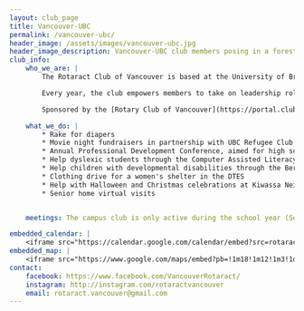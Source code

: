 ```yaml
---
layout: club_page
title: Vancouver-UBC
permalink: /vancouver-ubc/
header_image: /assets/images/vancouver-ubc.jpg
header_image_description: Vancouver-UBC club members posing in a forest
club_info:
    who_we_are: |
        The Rotaract Club of Vancouver is based at the University of British Columbia Campus. It is a student-run service club. It strives to integrate the ideas of the members and it aims to make a difference within the local community as well as in the international arena. The club is composed of a diverse student body and is very open to new and creative ideas within the contexts of professional development, community service, international service, and fundraising.

        Every year, the club empowers members to take on leadership roles heading project-driven committees. The club also strives to introduce to the members valuable community involvement opportunities which address the needs of the community as well as facilitate the personal growth of participants. The club meetings have a very friendly and positive atmosphere and they are marked by a sense of mutual respect and acceptance.

        Sponsored by the [Rotary Club of Vancouver](https://portal.clubrunner.ca/777).

    what_we_do: |
        * Rake for diapers
        * Movie night fundraisers in partnership with UBC Refugee Club
        * Annual Professional Development Conference, aimed for high school and university students
        * Help dyslexic students through the Computer Assisted Literacy Solution (CALS) Program
        * Help children with developmental disabilities through the Berwick Program
        * Clothing drive for a women's shelter in the DTES
        * Help with Halloween and Christmas celebrations at Kiwassa Neighbourhood House
        * Senior home virtual visits


    meetings: The campus club is only active during the school year (September to April). We meet once every week at the UBC Vancouver Point Grey campus and the meeting time varies from school term to school term based on the availability of its members.

embedded_calendar: |
    <iframe src="https://calendar.google.com/calendar/embed?src=rotaract.vancouver%40gmail.com&amp;ctz=America/Vancouver" style="border: 0" scrolling="no" width="800" height="600" frameborder="0"></iframe>
embedded_map: |
    <iframe src="https://www.google.com/maps/embed?pb=!1m18!1m12!1m3!1d41654.590966915945!2d-123.21016731140024!3d49.268591158304034!2m3!1f0!2f0!3f0!3m2!1i1024!2i768!4f13.1!3m3!1m2!1s0x548672cc2fd41e03%3A0xc79dd4e7732aa2f3!2sThe+University+of+British+Columbia!5e0!3m2!1sen!2sca!4v1512919696799" style="border: 0px none; pointer-events: none;" allowfullscreen="" width="600" height="600" frameborder="0"></iframe>
contact:
    facebook: https://www.facebook.com/VancouverRotaract/
    instagram: http://instagram.com/rotaractvancouver
    email: rotaract.vancouver@gmail.com
---
```

